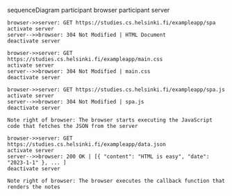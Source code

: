 sequenceDiagram
participant browser
participant server

    browser->>server: GET https://studies.cs.helsinki.fi/exampleapp/spa
    activate server
    server-->>browser: 304 Not Modified | HTML Document
    deactivate server

    browser->>server: GET https://studies.cs.helsinki.fi/exampleapp/main.css
    activate server
    server-->>browser: 304 Not Modified | main.css
    deactivate server

    browser->>server: GET https://studies.cs.helsinki.fi/exampleapp/spa.js
    activate server
    server-->>browser: 304 Not Modified | spa.js
    deactivate server

    Note right of browser: The browser starts executing the JavaScript code that fetches the JSON from the server

    browser->>server: GET https://studies.cs.helsinki.fi/exampleapp/data.json
    activate server
    server-->>browser: 200 OK | [{ "content": "HTML is easy", "date": "2023-1-1" }, ... ]
    deactivate server

    Note right of browser: The browser executes the callback function that renders the notes
